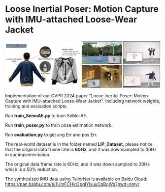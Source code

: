 # Loose Inertial Poser: Motion Capture with IMU-attached Loose-Wear Jacket
![](https://github.com/ZuoCX1996/Loose-Inertial-Poser/blob/main/figs/teaser.png)

Implementation of our CVPR 2024 paper "Loose Inertial Poser: Motion Capture with IMU-attached Loose-Wear Jacket". Including network weights, training and evaluation scripts.

Run **train_SemoAE.py** to train SeMo-AE.

Run **train_poser.py** to train pose estimation network.

Run **evaluation.py** to get ang Err and pos Err.

The real-world dataset is in the folder named **LIP_Dataset**, please notice that the original data frame rate is **60Hz**, and it was downsampled to 30Hz in our implementation.

The original data frame rate is 60Hz, and it was down sampled to 30Hz which is a 50% reduction.

The synthesized IMU data using TailorNet is available on Baidu Cloud:
https://pan.baidu.com/s/1UmFCHvt3pqIYixuuCqBqWg?pwd=nmyr